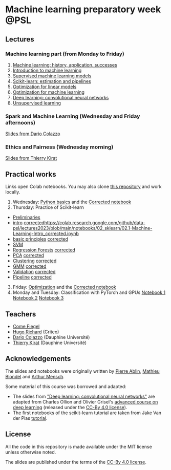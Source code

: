 # Machine learning preparatory week @PSL

## Lectures
### Machine learning part (from Monday to Friday)

  1. [Machine learning: history, application, successes](https://data-psl.github.io/lectures2023/slides/01_machine_learning_successes)
  2. [Introduction to machine learning](https://data-psl.github.io/lectures2023/slides/02_intro_to_machine_learning)
  3. [Supervised machine learning models](https://data-psl.github.io/lectures2023/slides/03_machine_learning_models/)
  4. [Scikit-learn: estimation and pipelines](https://data-psl.github.io/lectures2023/slides/04_scikit_learn/)
  5. [Optimization for linear models](https://data-psl.github.io/lectures2023/slides/05_optimization_linear_models/)
  6. [Optimization for machine learning](https://data-psl.github.io/lectures2023/slides/06_optimization_general/)
  7. [Deep learning: convolutional neural networks](https://data-psl.github.io/lectures2023/slides/07_deep_learning/)
  8. [Unsupervised learning](https://data-psl.github.io/lectures2023/slides/08_unsupervised_learning/)

### Spark and Machine Learning (Wednesday and Friday afternoons)
[Slides from Dario Colazzo](https://data-psl.github.io/lectures2023/slides/psl-pw2021-colazzo.pdf)

### Ethics and Fairness (Wednesday morning)
[Slides from Thierry Kirat](https://data-psl.github.io/lectures2023/slides/psl-pw2023-kirat.pdf)



## Practical works

Links open Colab notebooks. You may also clone [this repository](https://github.com/data-psl/lectures2023) and work locally.

 1. Wednesday: [Python basics](https://colab.research.google.com/github/data-psl/lectures2023/blob/master/notebooks/01_python_basics.ipynb) and the [Corrected notebook](https://colab.research.google.com/github/data-psl/lectures2023/blob/master/notebooks/01_python_basics_corrected.ipynb)
 2. Thursday: Practice of Scikit-learn 

 - [Preliminaries](https://colab.research.google.com/github/data-psl/lectures2023/blob/main/notebooks/02_sklearn/01-Preliminaries.ipynb)
 - [intro](https://colab.research.google.com/github/data-psl/lectures2023/blob/main/notebooks/02_sklearn/02.1-Machine-Learning-Intro.ipynb) [corrected]()https://colab.research.google.com/github/data-psl/lectures2023/blob/main/notebooks/02_sklearn/02.1-Machine-Learning-Intro_corrected.ipynb
 - [basic principles](https://colab.research.google.com/github/data-psl/lectures2023/blob/main/notebooks/02_sklearn/02.2-Basic-Principles.ipynb)   [corrected](https://colab.research.google.com/github/data-psl/lectures2023/blob/main/notebooks/02_sklearn/02.2-Basic-Principles_corrected.ipynb)
 - [SVM](https://colab.research.google.com/github/data-psl/lectures2023/blob/main/notebooks/02_sklearn/03.1-Classification-SVMs.ipynb)  
 - [Regression Forests](https://colab.research.google.com/github/data-psl/lectures2023/blob/main/notebooks/02_sklearn/03.2-Regression-Forests.ipynb)  [corrected](https://colab.research.google.com/github/data-psl/lectures2023/blob/main/notebooks/02_sklearn/03.2-Regression-Forests_corrected.ipynb)
 - [PCA](https://colab.research.google.com/github/data-psl/lectures2023/blob/main/notebooks/02_sklearn/04.1-Dimensionality-PCA.ipynb) [corrected](https://colab.research.google.com/github/data-psl/lectures2023/blob/main/notebooks/02_sklearn/04.1-Dimensionality-PCA_corrected.ipynb)
 - [Clustering](https://colab.research.google.com/github/data-psl/lectures2023/blob/main/notebooks/02_sklearn/04.2-Clustering-KMeans.ipynb)  [corrected](https://colab.research.google.com/github/data-psl/lectures2023/blob/main/notebooks/02_sklearn/04.2-Clustering-KMeans_corrected.ipynb)
 - [GMM](https://colab.research.google.com/github/data-psl/lectures2023/blob/main/notebooks/02_sklearn/04.3-Density-GMM.ipynb) [corrected](https://colab.research.google.com/github/data-psl/lectures2023/blob/main/notebooks/02_sklearn/04.3-Density-GMM_corrected.ipynb)
 - [Validation](https://colab.research.google.com/github/data-psl/lectures2023/blob/main/notebooks/02_sklearn/05-Validation.ipynb)  [corrected](https://colab.research.google.com/github/data-psl/lectures2023/blob/main/notebooks/02_sklearn/05-Validation_corrected.ipynb)
 - [Pipeline](https://colab.research.google.com/github/data-psl/lectures2023/blob/main/notebooks/02_sklearn/06-Pipeline.ipynb) [corrected](https://colab.research.google.com/github/data-psl/lectures2023/blob/main/notebooks/02_sklearn/06-Pipeline_corrected.ipynb)

 3. Friday: [Optimization](https://colab.research.google.com/github/data-psl/lectures2023/blob/master/notebooks/03_optimization.ipynb) and the [Corrected notebook](https://colab.research.google.com/github/data-psl/lectures2023/blob/master/notebooks/03_optimization_corrected.ipynb)
 4. Monday and Tuesday: Classification with PyTorch and GPUs [Notebook 1](https://colab.research.google.com/github/data-psl/lectures2023/blob/main/notebooks/04_pytorch/01_introduction_to_pytorch.ipynb) [Notebook 2](https://colab.research.google.com/github/data-psl/lectures2023/blob/main/notebooks/04_pytorch/02_simple_neural_network.ipynb) [Notebook 3](https://colab.research.google.com/github/data-psl/lectures2023/blob/main/notebooks/04_pytorch/03_convolutional_neural_network_mnist.ipynb)

## Teachers

 * [Come Fiegel](ENSAE)
 * [Hugo Richard](https://hugorichard.github.io/) (Criteo)
 * [Dario Colazzo](https://www.lamsade.dauphine.fr/~colazzo/) (Dauphine Université)
 * [Thierry Kirat](https://irisso.dauphine.fr/membres/detail-cv.html?tx_sngprofiles_displayprofiles%5Bprofile%5D=2548&tx_sngprofiles_displayprofiles%5Baction%5D=show&tx_sngprofiles_displayprofiles%5Bcontroller%5D=Profile&cHash=172591dfb873872cfb5df5536a3e51cc) (Dauphine Université)

## Acknowledgements

The slides and notebooks were originally written by [Pierre Ablin](https://pierreablin.com/), [Mathieu Blondel](https://mblondel.org/) and [Arthur Mensch](http://www.amensch.fr/).

Some material of this course was borrowed and adapted:
  * The slides from ["Deep learning: convolutional neural networks"](https://data-psl.github.io/lectures2023/slides/07_deep_learning/) are adapted from
  Charles Ollion and Olivier Grisel's [advanced course on deep learning](!https://github.com/m2dsupsdlclass/lectures-labs) (released under the
  [CC-By 4.0 license](https://creativecommons.org/licenses/by/4.0/legalcode)).
  * The first notebooks of the scikit-learn tutorial are taken from Jake Van der Plas [tutorial](https://github.com/jakevdp/sklearn_tutorial).

## License
All the code in this repository is made available under the MIT license unless otherwise noted.

The slides are published under the terms of the [CC-By 4.0 license](https://creativecommons.org/licenses/by/4.0/legalcode).
